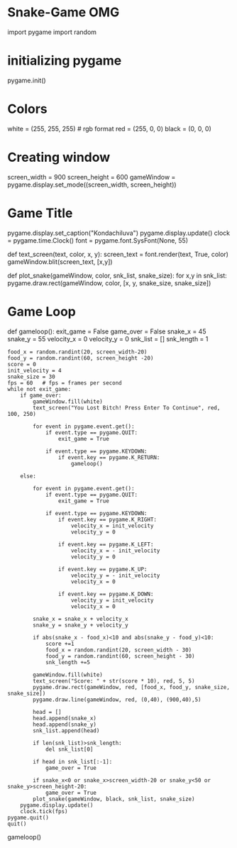 # Snake-Game OMG
import pygame
import random
# initializing pygame
pygame.init()

# Colors
white = (255, 255, 255) # rgb format
red = (255, 0, 0)
black = (0, 0, 0)

# Creating window
screen_width = 900
screen_height = 600
gameWindow = pygame.display.set_mode((screen_width, screen_height))

# Game Title
pygame.display.set_caption("Kondachiluva")
pygame.display.update()
clock = pygame.time.Clock()
font = pygame.font.SysFont(None, 55)

def text_screen(text, color, x, y):
    screen_text = font.render(text, True, color)
    gameWindow.blit(screen_text, [x,y])


def plot_snake(gameWindow, color, snk_list, snake_size):
    for x,y in snk_list:
        pygame.draw.rect(gameWindow, color, [x, y, snake_size, snake_size])

# Game Loop
def gameloop():
    exit_game = False
    game_over = False
    snake_x = 45
    snake_y = 55
    velocity_x = 0
    velocity_y = 0
    snk_list = []
    snk_length = 1

    food_x = random.randint(20, screen_width-20)
    food_y = random.randint(60, screen_height -20)
    score = 0
    init_velocity = 4
    snake_size = 30
    fps = 60   # fps = frames per second
    while not exit_game:
        if game_over:
            gameWindow.fill(white)
            text_screen("You Lost Bitch! Press Enter To Continue", red, 100, 250)

            for event in pygame.event.get():
                if event.type == pygame.QUIT:
                    exit_game = True

                if event.type == pygame.KEYDOWN:
                    if event.key == pygame.K_RETURN:
                        gameloop()

        else:

            for event in pygame.event.get():
                if event.type == pygame.QUIT:
                    exit_game = True

                if event.type == pygame.KEYDOWN:
                    if event.key == pygame.K_RIGHT:
                        velocity_x = init_velocity
                        velocity_y = 0

                    if event.key == pygame.K_LEFT:
                        velocity_x = - init_velocity
                        velocity_y = 0

                    if event.key == pygame.K_UP:
                        velocity_y = - init_velocity
                        velocity_x = 0

                    if event.key == pygame.K_DOWN:
                        velocity_y = init_velocity
                        velocity_x = 0

            snake_x = snake_x + velocity_x
            snake_y = snake_y + velocity_y

            if abs(snake_x - food_x)<10 and abs(snake_y - food_y)<10:
                score +=1
                food_x = random.randint(20, screen_width - 30)
                food_y = random.randint(60, screen_height - 30)
                snk_length +=5

            gameWindow.fill(white)
            text_screen("Score: " + str(score * 10), red, 5, 5)
            pygame.draw.rect(gameWindow, red, [food_x, food_y, snake_size, snake_size])
            pygame.draw.line(gameWindow, red, (0,40), (900,40),5)

            head = []
            head.append(snake_x)
            head.append(snake_y)
            snk_list.append(head)

            if len(snk_list)>snk_length:
                del snk_list[0]

            if head in snk_list[:-1]:
                game_over = True

            if snake_x<0 or snake_x>screen_width-20 or snake_y<50 or snake_y>screen_height-20:
                game_over = True
            plot_snake(gameWindow, black, snk_list, snake_size)
        pygame.display.update()
        clock.tick(fps)
    pygame.quit()
    quit()
gameloop()
